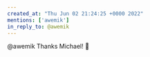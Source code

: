 ```yaml
---
created_at: "Thu Jun 02 21:24:25 +0000 2022"
mentions: ['awemik']
in_reply_to: @awemik
---
```


@awemik Thanks Michael! 🙏